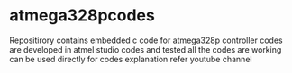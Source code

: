 # atmega328pcodes
 Repositirory contains embedded c code for atmega328p controller codes are developed in atmel studio codes and tested all the codes are working can be used directly for codes explanation refer youtube channel
